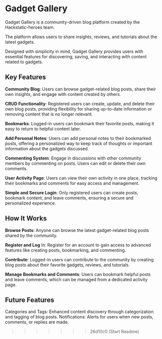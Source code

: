 # Gadget Gallery

Gadget Gallery is a community-driven blog platform created by the Hackstatic-heroes team.

The platform allows users to share insights, reviews, and tutorials about the latest gadgets.

Designed with simplicity in mind, Gadget Gallery provides users with essential features for discovering, saving, and interacting with content related to gadgets.

## Key Features

**Community Blog**: Users can browse gadget-related blog posts, share their own insights, and engage with content created by others.

**CRUD Functionality**: Registered users can create, update, and delete their own blog posts, providing flexibility for sharing up-to-date information or removing content that is no longer relevant.

**Bookmarks**: Logged-in users can bookmark their favorite posts, making it easy to return to helpful content later.

**Add Personal Notes**: Users can add personal notes to their bookmarked posts, offering a personalized way to keep track of thoughts or important information about the gadgets discussed.

**Commenting System**: Engage in discussions with other community members by commenting on posts. Users can edit or delete their own comments.

**User Activity Page**: Users can view their own activity in one place, tracking their bookmarks and comments for easy access and management.

**Simple and Secure Login**: Only registered users can create posts, bookmark content, and leave comments, ensuring a secure and personalized experience.

## How It Works

**Browse Posts**: Anyone can browse the latest gadget-related blog posts shared by the community.

**Register and Log** In: Register for an account to gain access to advanced features like creating posts, bookmarking, and commenting.

**Contribute**: Logged-in users can contribute to the community by creating blog posts about their favorite gadgets, reviews, and tutorials.

**Manage Bookmarks and Comments**: Users can bookmark helpful posts and leave comments, which can be managed from a dedicated activity page.

## Future Features

Categories and Tags: Enhanced content discovery through categorization and tagging of blog posts.
Notifications: Alerts for users when new posts, comments, or replies are made.

> > > > > > > 26d10c0 (Start Readme)

